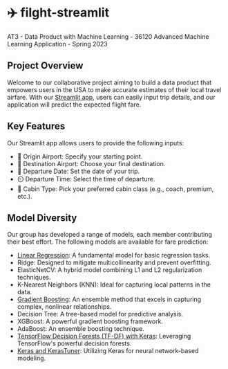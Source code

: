 # ✈️ filght-streamlit
AT3 - Data Product with Machine Learning - 36120 Advanced Machine Learning Application - Spring 2023

Project Overview
-------------------------------------------------------------------------------------------------
Welcome to our collaborative project aiming to build a data product that empowers users in the USA to make accurate estimates of their local travel airfare. With our [Streamlit app](https://share.streamlit.io/-/auth/app?redirect_uri=https%3A%2F%2Fcrybaby-fareprediction.streamlit.app%2F), users can easily input trip details, and our application will predict the expected flight fare.

Key Features
--------------------------------------------------------------------------
Our Streamlit app allows users to provide the following inputs:

- 🛫 Origin Airport: Specify your starting point.
- 🛬 Destination Airport: Choose your final destination.
- 📅 Departure Date: Set the date of your trip.
- ⏲️ Departure Time: Select the time of departure.
- 💺 Cabin Type: Pick your preferred cabin class (e.g., coach, premium, etc.).

Model Diversity
-----------------------------------------------------------------------------
Our group has developed a range of models, each member contributing their best effort. The following models are available for fare prediction:

- [Linear Regression](flight-prediction/notebooks/PM_notebooks/model_regression-2.ipynb): A fundamental model for basic regression tasks.
- Ridge: Designed to mitigate multicollinearity and prevent overfitting.
- ElasticNetCV: A hybrid model combining L1 and L2 regularization techniques.
- K-Nearest Neighbors (KNN): Ideal for capturing local patterns in the data.
- [Gradient Boosting](flight-prediction/notebooks/WW_notebooks/regression.ipynb): An ensemble method that excels in capturing complex, nonlinear relationships.
- Decision Tree: A tree-based model for predictive analysis.
- XGBoost: A powerful gradient boosting framework.
- AdaBoost: An ensemble boosting technique.
- [TensorFlow Decision Forests (TF-DF) with Keras](flight-prediction/notebooks/TT_notebooks/tensor_flow.ipynb): Leveraging TensorFlow's powerful decision forests.
- [Keras and KerasTuner](flight-prediction/notebooks/TP_notebooks/keras.ipynb): Utilizing Keras for neural network-based modeling.
